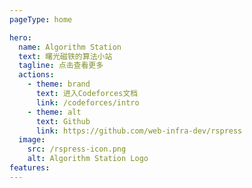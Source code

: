 ```yaml
---
pageType: home

hero:
  name: Algorithm Station
  text: 曙光磁铁的算法小站
  tagline: 点击查看更多
  actions:
    - theme: brand
      text: 进入Codeforces文档
      link: /codeforces/intro
    - theme: alt
      text: Github
      link: https://github.com/web-infra-dev/rspress
  image:
    src: /rspress-icon.png
    alt: Algorithm Station Logo
features:
---
```

